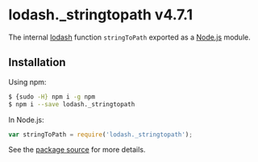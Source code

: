 # lodash._stringtopath v4.7.1

The internal [lodash](https://lodash.com/) function `stringToPath` exported as a [Node.js](https://nodejs.org/) module.

## Installation

Using npm:
```bash
$ {sudo -H} npm i -g npm
$ npm i --save lodash._stringtopath
```

In Node.js:
```js
var stringToPath = require('lodash._stringtopath');
```

See the [package source](https://github.com/lodash/lodash/blob/4.7.1-npm-packages/lodash._stringtopath) for more details.
